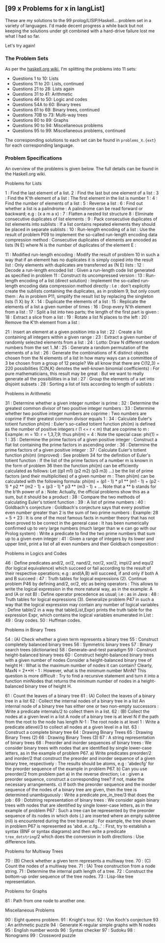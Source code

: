 [99 x Problems for x in langList]
---------------------------------

These are my solutions to the 99 prolog/LISIP/Haskell... problem set in a
variety of languages. I'd made decent progress a while back but not keeping the
solutions under git combined with a hard-drive failure lost me what I had so
far.

Let's try again!


### The Problem Sets

As per the [haskell.org wiki](https://wiki.haskell.org/H-99:_Ninety-Nine_Haskell_Problems),
I'm splitting the problems into 11 sets:
  - Questions 1 to 10: Lists
  - Questions 11 to 20: Lists, continued
  - Questions 21 to 28: Lists again
  - Questions 31 to 41: Arithmetic
  - Questions 46 to 50: Logic and codes
  - Questions 54A to 60: Binary trees
  - Questions 61 to 69: Binary trees, continued
  - Questions 70B to 73: Multi-way trees
  - Questions 80 to 89: Graphs
  - Questions 90 to 94: Miscellaneous problems
  - Questions 95 to 99: Miscellaneous problems, continued 


The corresponding solutions to each set can be found in `problems_X.{ext}` for
each corresponding language.


### Problem Specifications
An overview of the problems is given below. The full details can be found in the
Haskell.org wiki.


Problems for Lists

1 : Find the last element of a list.
2 : Find the last but one element of a list :
3 : Find the K'th element of a list : The first element in the list is number 1 :
4 : Find the number of elements of a list :
5 : Reverse a list :
6 : Find out whether a list is a palindrome : A palindrome can be read forward or backward; e.g : (x a m a x) :
7 : Flatten a nested list structure
8 : Eliminate consecutive duplicates of list elements :
9 : Pack consecutive duplicates of list elements into sublists : If a list contains repeated elements they should be placed in separate sublists :
10 : Run-length encoding of a list : Use the result of problem P09 to implement the so-called run-length encoding data compression method : Consecutive duplicates of elements are encoded as lists (N E) where N is the number of duplicates of the element E :

11 : Modified run-length encoding : Modify the result of problem 10 in such a way that if an element has no duplicates it is simply copied into the result list : Only elements with duplicates are transferred as (N E) lists :
12 : Decode a run-length encoded list : Given a run-length code list generated as specified in problem 11 : Construct its uncompressed version :
13 : Run-length encoding of a list (direct solution) : Implement the so-called run-length encoding data compression method directly : I.e : don't explicitly create the sublists containing the duplicates, as in problem 9, but only count them : As in problem P11, simplify the result list by replacing the singleton lists (1 X) by X :
14 : Duplicate the elements of a list :
15 : Replicate the elements of a list a given number of times :
16 : Drop every N'th element from a list :
17 : Split a list into two parts; the length of the first part is given :
18 : Extract a slice from a list :
19 : Rotate a list N places to the left :
20 : Remove the K'th element from a list :

21 : Insert an element at a given position into a list :
22 : Create a list containing all integers within a given range :
23 : Extract a given number of randomly selected elements from a list :
24 : Lotto: Draw N different random numbers from the set 1..M :
25 : Generate a random permutation of the elements of a list :
26 : Generate the combinations of K distinct objects chosen from the N elements of a list In how many ways can a committee of 3 be chosen from a group of 12 people? We all know that there are C(12,3) = 220 possibilities (C(N,K) denotes the well-known binomial coefficients) : For pure mathematicians, this result may be great : But we want to really generate all the possibilities in a list :
27 : Group the elements of a set into disjoint subsets :
28 : Sorting a list of lists according to length of sublists :

Problems in Arithmetic

31 : Determine whether a given integer number is prime :
32 : Determine the greatest common divisor of two positive integer numbers :
33 : Determine whether two positive integer numbers are coprime : Two numbers are coprime if their greatest common divisor equals 1 :
34 : Calculate Euler's totient function phi(m) : Euler's so-called totient function phi(m) is defined as the number of positive integers r (1 <= r < m) that are coprime to m : Example: m = 10: r = 1,3,7,9; thus phi(m) = 4 : Note the special case: phi(1) = 1 :
35 : Determine the prime factors of a given positive integer : Construct a flat list containing the prime factors in ascending order :
36 : Determine the prime factors of a given positive integer :
37 : Calculate Euler's totient function phi(m) (improved) : See problem 34 for the definition of Euler's totient function : If the list of the prime factors of a number m is known in the form of problem 36 then the function phi(m) can be efficiently calculated as follows: Let ((p1 m1) (p2 m2) (p3 m3) ...) be the list of prime factors (and their multiplicities) of a given number m : Then phi(m) can be calculated with the following formula:
phi(m) = (p1 - 1) * p1 ** (m1 - 1) + (p2 - 1) * p2 ** (m2 - 1) + (p3 - 1) * p3 ** (m3 - 1) + ...
Note that a ** b stands for the b'th power of a : Note: Actually, the official problems show this as a sum, but it should be a product :
38 : Compare the two methods of calculating Euler's totient function :
39 : A list of prime numbers :
40 : Goldbach's conjecture : Goldbach's conjecture says that every positive even number greater than 2 is the sum of two prime numbers : Example: 28 = 5 + 23 : It is one of the most famous facts in number theory that has not been proved to be correct in the general case : It has been numerically confirmed up to very large numbers (much larger than w e can go with our Prolog system) : Write a predicate to find the two prime numbers that sum up to a given even integer :
41 : Given a range of integers by its lower and upper limit, print a list of all even numbers and their Goldbach composition :

Problems in Logics and Codes

46 : Define predicates and/2, or/2, nand/2, nor/2, xor/2, impl/2 and equ/2 (for logical equivalence) which succeed or fail according to the result of their respective operations; e.g : and(A,B) will succeed, if and only if both A and B succeed :
47 : Truth tables for logical expressions (2).
Continue problem P46 by defining and/2, or/2, etc as being operators : This allows to write the logical expression in the more natural way, as in the example: A and (A or not B) : Define operator precedence as usual; i.e : as in Java :
48 : Truth tables for logical expressions (3).
Generalize problem P47 in such a way that the logical expression may contain any number of logical variables : Define table/2 in a way that table(List,Expr) prints the truth table for the expression Expr, which contains the logical variables enumerated in List :
49 : Gray codes.
50 : Huffman codes.

Problems in Binary Trees

54 : (A) Check whether a given term represents a binary tree
55 : Construct completely balanced binary trees
56 : Symmetric binary trees
57 : Binary search trees (dictionaries)
58 : Generate-and-test paradigm
59 : Construct height-balanced binary trees
60 : Construct height-balanced binary trees with a given number of nodes Consider a height-balanced binary tree of height H : What is the maximum number of nodes it can contain? Clearly, MaxN = 2**H - 1 : However, what is the minimum number MinN? This question is more difficult : Try to find a recursive statement and turn it into a function minNodes that returns the minimum number of nodes in a height-balanced binary tree of height H.

61 : Count the leaves of a binary tree
61 : (A) Collect the leaves of a binary tree in a list
62 : Collect the internal nodes of a binary tree in a list An internal node of a binary tree has either one or two non-empty successors : Write a predicate internals/2 to collect them in a list.
62 : (B) Collect the nodes at a given level in a list A node of a binary tree is at level N if the path from the root to the node has length N-1 : The root node is at level 1 : Write a predicate atlevel/3 to collect all nodes at a given level in a list.
63 : Construct a complete binary tree
64 : Drawing Binary Trees
65 : Drawing Binary Trees (2)
66 : Drawing Binary Trees (3)
67 : A string representation of binary trees
68 : Preorder and inorder sequences of binary trees : We consider binary trees with nodes that are identified by single lower-case letters, as in the example of problem P67.
a) Write predicates preorder/2 and inorder/2 that construct the preorder and inorder sequence of a given binary tree, respectively : The results should be atoms, e.g : 'abdecfg' for the preorder sequence of the example in problem P67.
b) Can you use preorder/2 from problem part a) in the reverse direction; i.e : given a preorder sequence, construct a corresponding tree? If not, make the necessary arrangements.
c) If both the preorder sequence and the inorder sequence of the nodes of a binary tree are given, then the tree is determined unambiguously : Write a predicate pre_in_tree/3 that does the job :
69 : Dotstring representation of binary trees : We consider again binary trees with nodes that are identified by single lower-case letters, as in the example of problem P67 : Such a tree can be represented by the preorder sequence of its nodes in which dots (.) are inserted where an empty subtree (nil) is encountered during the tree traversal : For example, the tree shown in problem P67 is represented as 'abd..e..c.fg...' : First, try to establish a syntax (BNF or syntax diagrams) and then write a predicate `tree_dotstring`/2 which does the conversion in both directions : Use difference lists.

Problems for Multiway Trees

70 : (B) Check whether a given term represents a multiway tree.
70 : (C) Count the nodes of a multiway tree.
71 : (A) Tree construction from a node string.
71 : Determine the internal path length of a tree.
72 : Construct the bottom-up order sequence of the tree nodes.
73 : Lisp-like tree representation.

Problems for Graphs

81 : Path from one node to another one.

Miscellaneous Problems

90 : Eight queens problem.
91 : Knight's tour.
92 : Von Koch's conjecture
93 : An arithmetic puzzle
94 : Generate K-regular simple graphs with N nodes
95 : English number words
96 : Syntax checker
97 : Sudoku
98 : Nonograms
99 : Crossword puzzle
